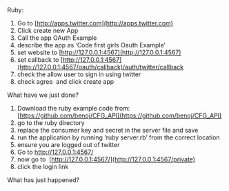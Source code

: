 Ruby:

1. Go to [http://apps.twitter.com](http://apps.twitter.com) 
2. Click create new App 
3. Call the app OAuth Example 
4. describe the app as ‘Code first girls Oauth Example’ 
5. set website to [http://127.0.0.1:4567](http://127.0.0.1:4567) 
6. set callback to [http://127.0.0.1:4567](http://127.0.0.1:4567/oauth/callback)/auth/twitter/callback 
7. check the allow user to sign in using twitter  
8. check agree  and click create app 

What have we just done?

1. Download the ruby example code from:[https://github.com/benoj/CFG_API](https://github.com/benoj/CFG_API) 
2. go to the ruby directory 
3. replace the consumer key and secret in the server file and save 
4. run the application by running ‘ruby server.rb’ from the correct location 
5. ensure you are logged out of twitter 
6. Go to http://127.0.0.1:4567/ 
7. now go to  [http://127.0.0.1:4567/](http://127.0.0.1:4567/private) 
8. click the login link 

What has just happened?

